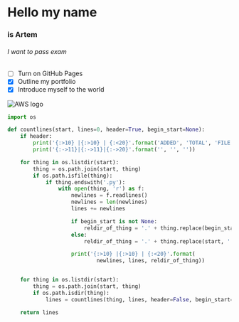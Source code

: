 # Hello my name 
### is Artem
###### I want to pass exam

- [ ] Turn on GitHub Pages
- [x] Outline my portfolio
- [x] Introduce myself to the world

![AWS logo](https://www.simplilearn.com/ice9/banners/free_resources_banners/lead_banners/DevOps_Engineering_on_AWS.png)

``` python
import os

def countlines(start, lines=0, header=True, begin_start=None):
    if header:
        print('{:>10} |{:>10} | {:<20}'.format('ADDED', 'TOTAL', 'FILE'))
        print('{:->11}|{:->11}|{:->20}'.format('', '', ''))

    for thing in os.listdir(start):
        thing = os.path.join(start, thing)
        if os.path.isfile(thing):
            if thing.endswith('.py'):
                with open(thing, 'r') as f:
                    newlines = f.readlines()
                    newlines = len(newlines)
                    lines += newlines

                    if begin_start is not None:
                        reldir_of_thing = '.' + thing.replace(begin_start, '')
                    else:
                        reldir_of_thing = '.' + thing.replace(start, '')

                    print('{:>10} |{:>10} | {:<20}'.format(
                            newlines, lines, reldir_of_thing))


    for thing in os.listdir(start):
        thing = os.path.join(start, thing)
        if os.path.isdir(thing):
            lines = countlines(thing, lines, header=False, begin_start=start)

    return lines
```
